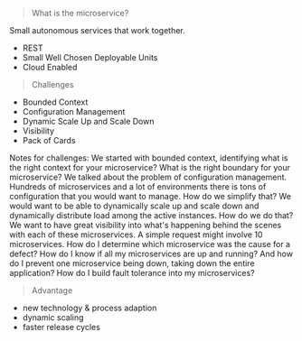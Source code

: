 

> What is the microservice? 

Small autonomous services that work together.
   - REST
   - Small Well Chosen Deployable Units
   - Cloud Enabled

> Challenges 
 - Bounded Context
 - Configuration Management
 - Dynamic Scale Up and Scale Down
 - Visibility
 - Pack of Cards


Notes for challenges: We started with bounded context,
identifying what is the right context for your microservice?
What is the right boundary for your microservice?
We talked about the problem of configuration management.
Hundreds of microservices and a lot of environments
there is tons of configuration
that you would want to manage.
How do we simplify that?
We would want to be able
to dynamically scale up and scale down
and dynamically distribute load among the active instances.
How do we do that?
We want to have great visibility into what's happening
behind the scenes with each of these microservices.
A simple request might involve 10 microservices.
How do I determine which microservice
was the cause for a defect?
How do I know if all my microservices are up and running?
And how do I prevent one microservice being down,
taking down the entire application?
How do I build fault tolerance into my microservices?


> Advantage 
- new technology & process adaption
- dynamic scaling
- faster release cycles

